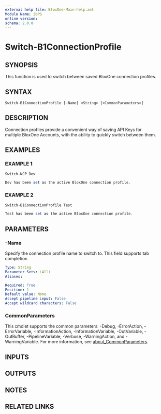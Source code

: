 ```yaml
---
external help file: BloxOne-Main-help.xml
Module Name: ibPS
online version:
schema: 2.0.0
---
```


# Switch-B1ConnectionProfile

## SYNOPSIS
This function is used to switch between saved BloxOne connection profiles.

## SYNTAX

```
Switch-B1ConnectionProfile [-Name] <String> [<CommonParameters>]
```

## DESCRIPTION
Connection profiles provide a convenient way of saving API Keys for multiple BloxOne Accounts, with the ability to quickly switch between them.

## EXAMPLES

### EXAMPLE 1
```powershell
Switch-NCP Dev

Dev has been set as the active BloxOne connection profile.
```

### EXAMPLE 2
```powershell
Switch-B1ConnectionProfile Test

Test has been set as the active BloxOne connection profile.
```

## PARAMETERS

### -Name
Specify the connection profile name to switch to.
This field supports tab completion.

```yaml
Type: String
Parameter Sets: (All)
Aliases:

Required: True
Position: 1
Default value: None
Accept pipeline input: False
Accept wildcard characters: False
```

### CommonParameters
This cmdlet supports the common parameters: -Debug, -ErrorAction, -ErrorVariable, -InformationAction, -InformationVariable, -OutVariable, -OutBuffer, -PipelineVariable, -Verbose, -WarningAction, and -WarningVariable. For more information, see [about_CommonParameters](http://go.microsoft.com/fwlink/?LinkID=113216).

## INPUTS

## OUTPUTS

## NOTES

## RELATED LINKS
